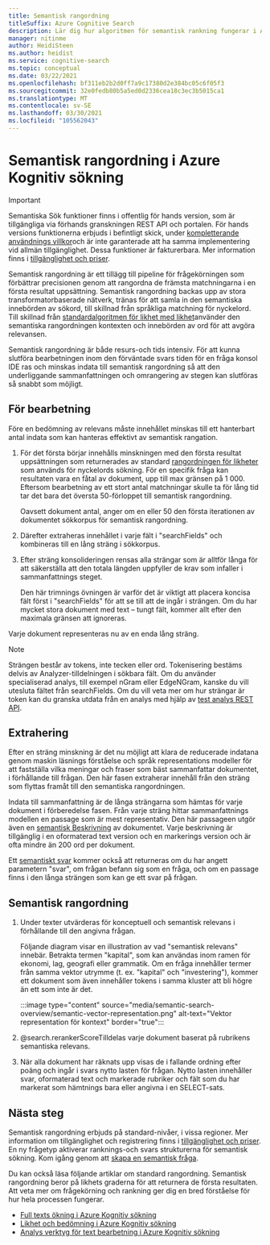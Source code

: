 ```yaml
---
title: Semantisk rangordning
titleSuffix: Azure Cognitive Search
description: Lär dig hur algoritmen för semantisk rankning fungerar i Azure Kognitiv sökning.
manager: nitinme
author: HeidiSteen
ms.author: heidist
ms.service: cognitive-search
ms.topic: conceptual
ms.date: 03/22/2021
ms.openlocfilehash: bf311eb2b2d0ff7a9c17380d2e384bc05c6f05f3
ms.sourcegitcommit: 32e0fedb80b5a5ed0d2336cea18c3ec3b5015ca1
ms.translationtype: MT
ms.contentlocale: sv-SE
ms.lasthandoff: 03/30/2021
ms.locfileid: "105562043"
---
```

# <a name="semantic-ranking-in-azure-cognitive-search"></a>Semantisk rangordning i Azure Kognitiv sökning

> [!IMPORTANT]
> Semantiska Sök funktioner finns i offentlig för hands version, som är tillgängliga via förhands granskningen REST API och portalen. För hands versions funktionerna erbjuds i befintligt skick, under [kompletterande användnings villkor](https://azure.microsoft.com/support/legal/preview-supplemental-terms/)och är inte garanterade att ha samma implementering vid allmän tillgänglighet. Dessa funktioner är fakturerbara. Mer information finns i [tillgänglighet och priser](semantic-search-overview.md#availability-and-pricing).

Semantisk rangordning är ett tillägg till pipeline för frågekörningen som förbättrar precisionen genom att rangordna de främsta matchningarna i en första resultat uppsättning. Semantisk rangordning backas upp av stora transformatorbaserade nätverk, tränas för att samla in den semantiska innebörden av sökord, till skillnad från språkliga matchning för nyckelord. Till skillnad från [standardalgoritmen för likhet med likhet](index-ranking-similarity.md)använder den semantiska rangordningen kontexten och innebörden av ord för att avgöra relevansen.

Semantisk rangordning är både resurs-och tids intensiv. För att kunna slutföra bearbetningen inom den förväntade svars tiden för en fråga konsol IDE ras och minskas indata till semantisk rangordning så att den underliggande sammanfattningen och omrangering av stegen kan slutföras så snabbt som möjligt.

## <a name="pre-processing"></a>För bearbetning

Före en bedömning av relevans måste innehållet minskas till ett hanterbart antal indata som kan hanteras effektivt av semantisk rangation.

1. För det första börjar innehålls minskningen med den första resultat uppsättningen som returnerades av standard [rangordningen för likheter](index-ranking-similarity.md) som används för nyckelords sökning. För en specifik fråga kan resultaten vara en fåtal av dokument, upp till max gränsen på 1 000. Eftersom bearbetning av ett stort antal matchningar skulle ta för lång tid tar det bara det översta 50-förloppet till semantisk rangordning.

   Oavsett dokument antal, anger om en eller 50 den första iterationen av dokumentet sökkorpus för semantisk rangordning.

1. Därefter extraheras innehållet i varje fält i "searchFields" och kombineras till en lång sträng i sökkorpus.

1. Efter sträng konsolideringen rensas alla strängar som är alltför långa för att säkerställa att den totala längden uppfyller de krav som infaller i sammanfattnings steget.

   Den här trimnings övningen är varför det är viktigt att placera koncisa fält först i "searchFields" för att se till att de ingår i strängen. Om du har mycket stora dokument med text – tungt fält, kommer allt efter den maximala gränsen att ignoreras.

Varje dokument representeras nu av en enda lång sträng.

> [!NOTE]
> Strängen består av tokens, inte tecken eller ord. Tokenisering bestäms delvis av Analyzer-tilldelningen i sökbara fält. Om du använder specialiserad analys, till exempel nGram eller EdgeNGram, kanske du vill utesluta fältet från searchFields. Om du vill veta mer om hur strängar är token kan du granska utdata från en analys med hjälp av [test analys REST API](/rest/api/searchservice/test-analyzer).

## <a name="extraction"></a>Extrahering

Efter en sträng minskning är det nu möjligt att klara de reducerade indatana genom maskin läsnings förståelse och språk representations modeller för att fastställa vilka meningar och fraser som bäst sammanfattar dokumentet, i förhållande till frågan. Den här fasen extraherar innehåll från den sträng som flyttas framåt till den semantiska rangordningen.

Indata till sammanfattning är de långa strängarna som hämtas för varje dokument i förberedelse fasen. Från varje sträng hittar sammanfattnings modellen en passage som är mest representativ. Den här passageen utgör även en [semantisk Beskrivning](semantic-how-to-query-request.md) av dokumentet. Varje beskrivning är tillgänglig i en oformaterad text version och en markerings version och är ofta mindre än 200 ord per dokument.

Ett [semantiskt svar](semantic-answers.md) kommer också att returneras om du har angett parametern "svar", om frågan befann sig som en fråga, och om en passage finns i den långa strängen som kan ge ett svar på frågan.

## <a name="semantic-ranking"></a>Semantisk rangordning

1. Under texter utvärderas för konceptuell och semantisk relevans i förhållande till den angivna frågan.

   Följande diagram visar en illustration av vad "semantisk relevans" innebär. Betrakta termen "kapital", som kan användas inom ramen för ekonomi, lag, geografi eller grammatik. Om en fråga innehåller termer från samma vektor utrymme (t. ex. "kapital" och "investering"), kommer ett dokument som även innehåller tokens i samma kluster att bli högre än ett som inte är det.

   :::image type="content" source="media/semantic-search-overview/semantic-vector-representation.png" alt-text="Vektor representation för kontext" border="true":::

1. @search.rerankerScoreTilldelas varje dokument baserat på rubrikens semantiska relevans.

1. När alla dokument har räknats upp visas de i fallande ordning efter poäng och ingår i svars nytto lasten för frågan. Nytto lasten innehåller svar, oformaterad text och markerade rubriker och fält som du har markerat som hämtnings bara eller angivna i en SELECT-sats.

## <a name="next-steps"></a>Nästa steg

Semantisk rangordning erbjuds på standard-nivåer, i vissa regioner. Mer information om tillgänglighet och registrering finns i [tillgänglighet och priser](semantic-search-overview.md#availability-and-pricing). En ny frågetyp aktiverar ranknings-och svars strukturerna för semantisk sökning. Kom igång genom att [skapa en semantisk fråga](semantic-how-to-query-request.md).

Du kan också läsa följande artiklar om standard rangordning. Semantisk rangordning beror på likhets graderna för att returnera de första resultaten. Att veta mer om frågekörning och rankning ger dig en bred förståelse för hur hela processen fungerar.

+ [Full texts ökning i Azure Kognitiv sökning](search-lucene-query-architecture.md)
+ [Likhet och bedömning i Azure Kognitiv sökning](index-similarity-and-scoring.md)
+ [Analys verktyg för text bearbetning i Azure Kognitiv sökning](search-analyzers.md)